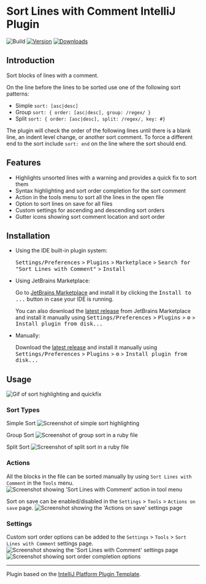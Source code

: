 # Sort Lines with Comment IntelliJ Plugin

![Build](https://github.com/lollotec/sort-lines/workflows/Build/badge.svg)
[![Version](https://img.shields.io/jetbrains/plugin/v/com.github.jodiew.sortlines.svg)](https://plugins.jetbrains.com/plugin/28626-sort-lines-with-comment)
[![Downloads](https://img.shields.io/jetbrains/plugin/d/com.github.jodiew.sortlines.svg)](https://plugins.jetbrains.com/plugin/28626-sort-lines-with-comment)

## Introduction

<!-- Plugin description -->
Sort blocks of lines with a comment.

On the line before the lines to be sorted use one of the following sort patterns:

- Simple `sort: [asc|desc]`
- Group `sort: { order: [asc|desc], group: /regex/ }`
- Split `sort: { order: [asc|desc], split: /regex/, key: #}`

The plugin will check the order of the following lines until there is a blank line, an indent level change, or another
sort comment. To force a different end to the sort include `sort: end` on the line where the sort should end.

## Features

- Highlights unsorted lines with a warning and provides a quick fix to sort them
- Syntax highlighting and sort order completion for the sort comment
- Action in the tools menu to sort all the lines in the open file
- Option to sort lines on save for all files
- Custom settings for ascending and descending sort orders
- Gutter icons showing sort comment location and sort order

<!-- Plugin description end -->

## Installation

- Using the IDE built-in plugin system:
  
  <kbd>Settings/Preferences</kbd> > <kbd>Plugins</kbd> > <kbd>Marketplace</kbd> > <kbd>Search for "Sort Lines with Comment"</kbd> >
  <kbd>Install</kbd>
  
- Using JetBrains Marketplace:

  Go to [JetBrains Marketplace](https://plugins.jetbrains.com/plugin/MARKETPLACE_ID) and install it by clicking the <kbd>Install to ...</kbd> button in case your IDE is running.

  You can also download the [latest release](https://plugins.jetbrains.com/plugin/MARKETPLACE_ID/versions) from JetBrains Marketplace and install it manually using
  <kbd>Settings/Preferences</kbd> > <kbd>Plugins</kbd> > <kbd>⚙️</kbd> > <kbd>Install plugin from disk...</kbd>

- Manually:

  Download the [latest release](https://github.com/lollotec/sort-lines/releases/latest) and install it manually using
  <kbd>Settings/Preferences</kbd> > <kbd>Plugins</kbd> > <kbd>⚙️</kbd> > <kbd>Install plugin from disk...</kbd>

## Usage
![Gif of sort highlighting and quickfix](/media/simple-sort.gif)

### Sort Types

Simple Sort
![Screenshot of simple sort highlighting](/media/highlighting.png)

Group Sort
![Screenshot of group sort in a ruby file](/media/ruby-group.png)

Split Sort
![Screenshot of split sort in a ruby file](/media/ruby-split.png)

### Actions

All the blocks in the file can be sorted manually by using `Sort Lines with Comment` in the `Tools` menu.
![Screenshot showing 'Sort Lines with Comment' action in tool menu](/media/tool-menu.png)

Sort on save can be enabled/disabled in the `Settings` > `Tools` > `Actions on save` page.
![Screenshot showing the 'Actions on save' settings page](/media/actions-on-save.png)

### Settings

Custom sort order options can be added to the `Settings` > `Tools` > `Sort Lines with Comment` settings page.
![Screenshot showing the 'Sort Lines with Comment' settings page](/media/sort-lines-settings.png)
![Screenshot showing sort order completion options](/media/sort-order-completion.png)

---
Plugin based on the [IntelliJ Platform Plugin Template][template].

[template]: https://github.com/JetBrains/intellij-platform-plugin-template
